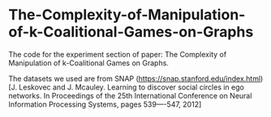 # The-Complexity-of-Manipulation-of-k-Coalitional-Games-on-Graphs
The code for the experiment section of paper: The Complexity of Manipulation of k-Coalitional Games on Graphs. 

The datasets we used are from SNAP (https://snap.stanford.edu/index.html) [J. Leskovec and J. Mcauley. Learning to discover social circles in ego networks. In Proceedings of the 25th International Conference on Neural Information Processing Systems, pages 539—-547, 2012]
